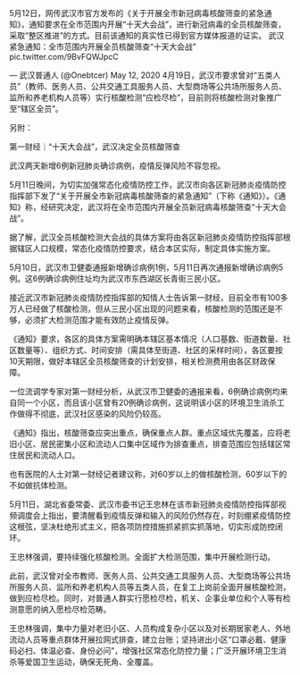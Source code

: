 5月12日，网传武汉市官方发布的《关于开展全市新冠病毒核酸筛查的紧急通知》，通知要求在全市范围内开展“十天大会战”，进行新冠病毒的全员核酸筛查，采取“整区推进”的方式。目前该通知的真实性已得到官方媒体报道的证实。 武汉紧急通知：全市范围内开展全员核酸筛查“十天大会战” pic.twitter.com/9BvFQWJpcC

&mdash; 武汉普通人 (@Onebtcer) May 12, 2020 4月19日，武汉市要求曾对“五类人员”（教师、医务人员、公共交通工具服务人员、大型商场等公共场所服务人员、监所和养老机构人员等）实行核酸检测“应检尽检”，目前则将核酸检测对象推广至“辖区全员”。 

另附：

第一财经｜“十天大会战”，武汉决定全员核酸筛查

武汉两天新增6例新冠肺炎确诊病例，疫情反弹风险不容忽视。

5月11日晚间，为切实加强常态化疫情防控工作，武汉市向各区新冠肺炎疫情防控指挥部下发了“关于开展全市新冠病毒核酸筛查的紧急通知”（下称《通知》）。《通知》称，经研究决定，武汉将在全市范围内开展全员新冠病毒核酸筛查“十天大会战”。

据了解，武汉全员核酸检测大会战的具体方案将由各区新冠肺炎疫情防控指挥部根据辖区人口规模，常态化疫情防控要求，结合本区实际，制定具体实施方案。

5月10日，武汉市卫健委通报新增确诊病例1例，5月11日再次通报新增确诊病例5例。这6例确诊病例住址均为武汉市东西湖区长青街三民小区。

接近武汉市新冠肺炎疫情防控指挥部的知情人士告诉第一财经，目前全市有100多万人已经做了核酸检测，但从三民小区出现的问题来看，核酸检测的范围还是不够，必须扩大检测范围才能有效防止疫情反弹。

《通知》要求，各区的具体方案需明确本辖区基本情况（人口基数、街道数量、社区数量等）、组织方式、时间安排（需具体至街道、社区的采样时间），各区要按10天期限，做好本辖区全员核酸筛查的计划安排，相关检测费用由各区财政保障。

一位流调学专家对第一财经分析，从武汉市卫健委的通报来看，6例确诊病例均来自同一个小区，而且该小区曾有20例确诊病例，这说明该小区的环境卫生消杀工作做得不彻底，武汉社区感染的风险仍较高。

《通知》指出，核酸筛查应突出重点，确保重点人群。重点区域优先覆盖，应将老旧小区、居民密集小区和流动人口集中区域作为排查重点，排查范围应包括辖区常住居民和流动人口。

也有医院的人士对第一财经记者建议称，对60岁以上的做核酸检测，60岁以下的不如做抗体检测。

5月11日，湖北省委常委、武汉市委书记王忠林在该市新冠肺炎疫情防控指挥部视频调度会上指出，要清醒看到疫情反弹和输入的风险仍然存在，时刻绷紧疫情防控这根弦，坚决杜绝形式主义，把各项防控措施抓紧抓实抓落地，切实形成防控闭环。

王忠林强调，要持续强化核酸检测。全面扩大检测范围，集中开展检测行动。

此前，武汉曾对全市教师、医务人员、公共交通工具服务人员、大型商场等公共场所服务人员、监所和养老机构人员等五类人员，在复工上岗前全面开展核酸检测，做到应检尽检。同时，对普通人群实行愿检尽检，机关、企事业单位和个人等有检测意愿的纳入愿检尽检范畴。

王忠林强调，集中力量对老旧小区、人员构成复杂小区以及对长期居家老人、外地流动人员等重点群体开展拉网式排查，建立台账；坚持进出小区“口罩必戴、健康码必扫、体温必查、身份必问”，增强社区常态化防控力量；广泛开展环境卫生消杀等爱国卫生运动，确保无死角、全覆盖。


